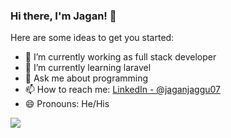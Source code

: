 ### Hi there, I'm Jagan! 👋


<!--**jaggu07/jaggu07** is a ✨ _special_ ✨ repository because its `README.md` (this file) appears on your GitHub profile.-->

Here are some ideas to get you started:

- 🔭 I’m currently working as full stack developer
- 🌱 I’m currently learning laravel
- 💬 Ask me about programming
- 📫 How to reach me: [LinkedIn - @jaganjaggu07](https://www.linkedin.com/in/jaganjaggu07/)
- 😄 Pronouns: He/His
<!-- - 👯 I’m looking to collaborate on ...
- 🤔 I’m looking for help with ... 
 ⚡ Fun fact: ...-->

<img src="https://github-readme-stats.vercel.app/api?username=jaggu07&show_icons=true&title_color=fff&icon_color=79ff97&text_color=9f9f9f&bg_color=151515" />
